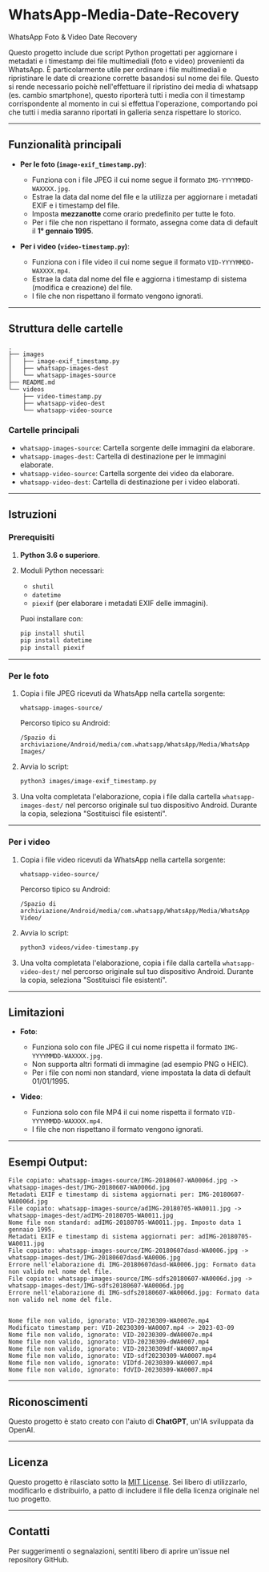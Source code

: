 # WhatsApp-Media-Date-Recovery
WhatsApp Foto &amp; Video Date Recovery

Questo progetto include due script Python progettati per aggiornare i metadati e i timestamp dei file multimediali (foto e video) provenienti da WhatsApp. È particolarmente utile per ordinare i file multimediali e ripristinare le date di creazione corrette basandosi sul nome dei file. Questo si rende necessario poichè nell'effettuare il ripristino dei media di whatsapp (es. cambio smartphone), questo riporterà tutti i media con il timestamp corrispondente al momento in cui si effettua l'operazione, comportando poi che tutti i media saranno riportati in galleria senza rispettare lo storico.

---

## Funzionalità principali

- **Per le foto (`image-exif_timestamp.py`)**:
  - Funziona con i file JPEG il cui nome segue il formato `IMG-YYYYMMDD-WAXXXX.jpg`.
  - Estrae la data dal nome del file e la utilizza per aggiornare i metadati EXIF e i timestamp del file.
  - Imposta **mezzanotte** come orario predefinito per tutte le foto.
  - Per i file che non rispettano il formato, assegna come data di default il **1° gennaio 1995**.

- **Per i video (`video-timestamp.py`)**:
  - Funziona con i file video il cui nome segue il formato `VID-YYYYMMDD-WAXXXX.mp4`.
  - Estrae la data dal nome del file e aggiorna i timestamp di sistema (modifica e creazione) del file.
  - I file che non rispettano il formato vengono ignorati.

---

## Struttura delle cartelle

```plaintext
.
├── images
│   ├── image-exif_timestamp.py
│   ├── whatsapp-images-dest
│   └── whatsapp-images-source
├── README.md
└── videos
    ├── video-timestamp.py
    ├── whatsapp-video-dest
    └── whatsapp-video-source
```

### Cartelle principali
- `whatsapp-images-source`: Cartella sorgente delle immagini da elaborare.
- `whatsapp-images-dest`: Cartella di destinazione per le immagini elaborate.
- `whatsapp-video-source`: Cartella sorgente dei video da elaborare.
- `whatsapp-video-dest`: Cartella di destinazione per i video elaborati.

---

## Istruzioni

### Prerequisiti
1. **Python 3.6 o superiore**.
2. Moduli Python necessari:
   - `shutil`
   - `datetime`
   - `piexif` (per elaborare i metadati EXIF delle immagini).

   Puoi installare con:
   ```bash
   pip install shutil
   pip install datetime
   pip install piexif
   ```

---

### Per le foto

1. Copia i file JPEG ricevuti da WhatsApp nella cartella sorgente:
   ```plaintext
   whatsapp-images-source/
   ```
   Percorso tipico su Android:
   ```plaintext
   /Spazio di archiviazione/Android/media/com.whatsapp/WhatsApp/Media/WhatsApp Images/
   ```

2. Avvia lo script:
   ```bash
   python3 images/image-exif_timestamp.py
   ```

3. Una volta completata l'elaborazione, copia i file dalla cartella `whatsapp-images-dest/` nel percorso originale sul tuo dispositivo Android. Durante la copia, seleziona "Sostituisci file esistenti".

---

### Per i video

1. Copia i file video ricevuti da WhatsApp nella cartella sorgente:
   ```plaintext
   whatsapp-video-source/
   ```
   Percorso tipico su Android:
   ```plaintext
   /Spazio di archiviazione/Android/media/com.whatsapp/WhatsApp/Media/WhatsApp Video/
   ```

2. Avvia lo script:
   ```bash
   python3 videos/video-timestamp.py
   ```

3. Una volta completata l'elaborazione, copia i file dalla cartella `whatsapp-video-dest/` nel percorso originale sul tuo dispositivo Android. Durante la copia, seleziona "Sostituisci file esistenti".

---

## Limitazioni

- **Foto**:
  - Funziona solo con file JPEG il cui nome rispetta il formato `IMG-YYYYMMDD-WAXXXX.jpg`.
  - Non supporta altri formati di immagine (ad esempio PNG o HEIC).
  - Per i file con nomi non standard, viene impostata la data di default 01/01/1995.

- **Video**:
  - Funziona solo con file MP4 il cui nome rispetta il formato `VID-YYYYMMDD-WAXXXX.mp4`.
  - I file che non rispettano il formato vengono ignorati.

---

## Esempi Output:

   ```plaintext
File copiato: whatsapp-images-source/IMG-20180607-WA0006d.jpg -> whatsapp-images-dest/IMG-20180607-WA0006d.jpg
Metadati EXIF e timestamp di sistema aggiornati per: IMG-20180607-WA0006d.jpg
File copiato: whatsapp-images-source/adIMG-20180705-WA0011.jpg -> whatsapp-images-dest/adIMG-20180705-WA0011.jpg
Nome file non standard: adIMG-20180705-WA0011.jpg. Imposto data 1 gennaio 1995.
Metadati EXIF e timestamp di sistema aggiornati per: adIMG-20180705-WA0011.jpg
File copiato: whatsapp-images-source/IMG-20180607dasd-WA0006.jpg -> whatsapp-images-dest/IMG-20180607dasd-WA0006.jpg
Errore nell'elaborazione di IMG-20180607dasd-WA0006.jpg: Formato data non valido nel nome del file.
File copiato: whatsapp-images-source/IMG-sdfs20180607-WA0006d.jpg -> whatsapp-images-dest/IMG-sdfs20180607-WA0006d.jpg
Errore nell'elaborazione di IMG-sdfs20180607-WA0006d.jpg: Formato data non valido nel nome del file.


Nome file non valido, ignorato: VID-20230309-WA0007e.mp4
Modificato timestamp per: VID-20230309-WA0007.mp4 -> 2023-03-09
Nome file non valido, ignorato: VID-20230309-dWA0007e.mp4
Nome file non valido, ignorato: VID-20230309-dWA0007.mp4
Nome file non valido, ignorato: VID-20230309df-WA0007.mp4
Nome file non valido, ignorato: VID-sdf20230309-WA0007.mp4
Nome file non valido, ignorato: VIDfd-20230309-WA0007.mp4
Nome file non valido, ignorato: fdVID-20230309-WA0007.mp4
   ```

---

## Riconoscimenti

Questo progetto è stato creato con l'aiuto di **ChatGPT**, un'IA sviluppata da OpenAI.

---

## Licenza

Questo progetto è rilasciato sotto la [MIT License](LICENSE). Sei libero di utilizzarlo, modificarlo e distribuirlo, a patto di includere il file della licenza originale nel tuo progetto.

---

## Contatti

Per suggerimenti o segnalazioni, sentiti libero di aprire un'issue nel repository GitHub.

